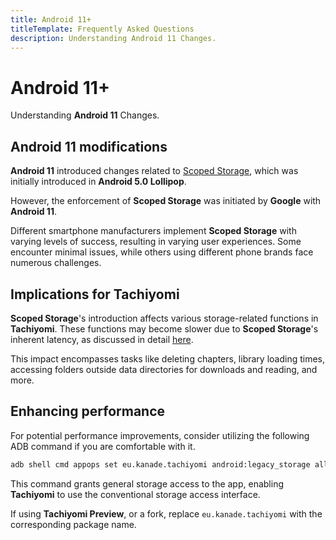 ```yaml
---
title: Android 11+
titleTemplate: Frequently Asked Questions
description: Understanding Android 11 Changes.
---
```


# Android 11+
Understanding **Android 11** Changes.

## Android 11 modifications
**Android 11** introduced changes related to [Scoped Storage](https://developer.android.com/about/versions/11/privacy/storage), which was initially introduced in **Android 5.0 Lollipop**.

However, the enforcement of **Scoped Storage** was initiated by **Google** with **Android 11**.

Different smartphone manufacturers implement **Scoped Storage** with varying levels of success, resulting in varying user experiences.
Some encounter minimal issues, while others using different phone brands face numerous challenges.

## Implications for Tachiyomi
**Scoped Storage**'s introduction affects various storage-related functions in **Tachiyomi**.
These functions may become slower due to **Scoped Storage**'s inherent latency, as discussed in detail [here](https://www.xda-developers.com/android-q-storage-access-framework-scoped-storage/).

This impact encompasses tasks like deleting chapters, library loading times, accessing folders outside data directories for downloads and reading, and more.

## Enhancing performance
For potential performance improvements, consider utilizing the following ADB command if you are comfortable with it.

```bash
adb shell cmd appops set eu.kanade.tachiyomi android:legacy_storage allow
```

This command grants general storage access to the app, enabling **Tachiyomi** to use the conventional storage access interface.

If using **Tachiyomi Preview**, or a fork, replace `eu.kanade.tachiyomi` with the corresponding package name.
